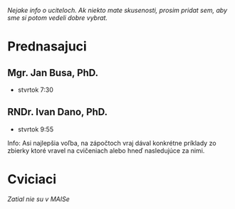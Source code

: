 <p><em>Nejake info o uciteloch. Ak niekto mate skusenosti, prosim pridat sem, aby sme si potom vedeli dobre vybrat.</em></p><h1>Prednasajuci</h1><h2>Mgr. Jan Busa, PhD.</h2><ul><li>stvrtok 7:30</li></ul><h2>RNDr. Ivan Dano, PhD.</h2><ul><li>stvrtok 9:55</li></ul><p>Info: Asi najlepšia voľba, na zápočtoch vraj dával konkrétne príklady zo zbierky ktoré vravel na cvičeniach alebo hneď nasledujúce za nimi.</p><h1>Cviciaci</h1><p><em>Zatial nie su v MAISe</em></p><br />